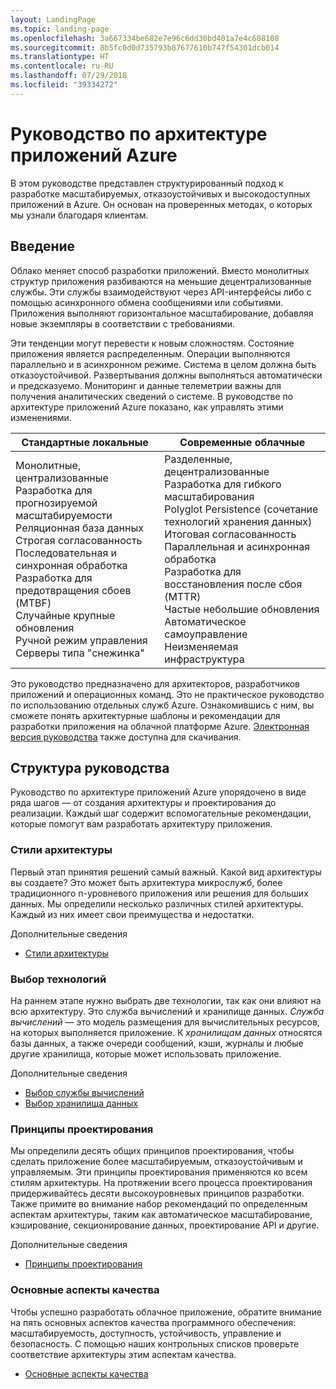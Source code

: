 ```yaml
---
layout: LandingPage
ms.topic: landing-page
ms.openlocfilehash: 3a667334be682e7e96c6dd30bd401a7e4c608108
ms.sourcegitcommit: 8b5fc0d0d735793b87677610b747f54301dcb014
ms.translationtype: HT
ms.contentlocale: ru-RU
ms.lasthandoff: 07/29/2018
ms.locfileid: "39334272"
---
```

# <a name="azure-application-architecture-guide"></a>Руководство по архитектуре приложений Azure

В этом руководстве представлен структурированный подход к разработке масштабируемых, отказоустойчивых и высокодоступных приложений в Azure. Он основан на проверенных методах, о которых мы узнали благодаря клиентам.

## <a name="introduction"></a>Введение

Облако меняет способ разработки приложений. Вместо монолитных структур приложения разбиваются на меньшие децентрализованные службы. Эти службы взаимодействуют через API-интерфейсы либо с помощью асинхронного обмена сообщениями или событиями. Приложения выполняют горизонтальное масштабирование, добавляя новые экземпляры в соответствии с требованиями. 

Эти тенденции могут перевести к новым сложностям. Состояние приложения является распределенным. Операции выполняются параллельно и в асинхронном режиме. Система в целом должна быть отказоустойчивой. Развертывания должны выполняться автоматически и предсказуемо. Мониторинг и данные телеметрии важны для получения аналитических сведений о системе. В руководстве по архитектуре приложений Azure показано, как управлять этими изменениями. 

<table>
<thead>
    <tr><th>Стандартные локальные</th><th>Современные облачные</th></tr>
</thead>
<tbody>
<tr><td>Монолитные, централизованные<br/>
Разработка для прогнозируемой масштабируемости<br/>
Реляционная база данных<br/>
Строгая согласованность<br/>
Последовательная и синхронная обработка<br/>
Разработка для предотвращения сбоев (MTBF)<br/>
Случайные крупные обновления<br/>
Ручной режим управления<br/>
Серверы типа "снежинка"</td>
<td>
Разделенные, децентрализованные<br/>
Разработка для гибкого масштабирования<br/>
Polyglot Persistence (сочетание технологий хранения данных)<br/>
Итоговая согласованность<br/>
Параллельная и асинхронная обработка<br/>
Разработка для восстановления после сбоя (MTTR)<br/>
Частые небольшие обновления<br/>
Автоматическое самоуправление<br/>
Неизменяемая инфраструктура<br/>
</td>
</tbody>
</table>

Это руководство предназначено для архитекторов, разработчиков приложений и операционных команд. Это не практическое руководство по использованию отдельных служб Azure. Ознакомившись с ним, вы сможете понять архитектурные шаблоны и рекомендации для разработки приложения на облачной платформе Azure. [Электронная версия руководства][ebook] также доступна для скачивания.

## <a name="how-this-guide-is-structured"></a>Структура руководства

Руководство по архитектуре приложений Azure упорядочено в виде ряда шагов — от создания архитектуры и проектирования до реализации. Каждый шаг содержит вспомогательные рекомендации, которые помогут вам разработать архитектуру приложения.

### <a name="architecture-styles"></a>Стили архитектуры

Первый этап принятия решений самый важный. Какой вид архитектуры вы создаете? Это может быть архитектура микрослужб, более традиционного n-уровневого приложения или решения для больших данных. Мы определили несколько различных стилей архитектуры. Каждый из них имеет свои преимущества и недостатки.

Дополнительные сведения

- [Стили архитектуры](./architecture-styles/index.md)

### <a name="technology-choices"></a>Выбор технологий

На раннем этапе нужно выбрать две технологии, так как они влияют на всю архитектуру. Это служба вычислений и хранилище данных. *Служба вычислений* — это модель размещения для вычислительных ресурсов, на которых выполняется приложение. К *хранилищам данных* относятся базы данных, а также очереди сообщений, кэши, журналы и любые другие хранилища, которые может использовать приложение. 

Дополнительные сведения

- [Выбор службы вычислений](./technology-choices/compute-overview.md)
- [Выбор хранилища данных](./technology-choices/data-store-overview.md)

### <a name="design-principles"></a>Принципы проектирования

Мы определили десять общих принципов проектирования, чтобы сделать приложение более масштабируемым, отказоустойчивым и управляемым. Эти принципы проектирования применяются ко всем стилям архитектуры. На протяжении всего процесса проектирования придерживайтесь десяти высокоуровневых принципов разработки. Также примите во внимание набор рекомендаций по определенным аспектам архитектуры, таким как автоматическое масштабирование, кэширование, секционирование данных, проектирование API и другие.

Дополнительные сведения

- [Принципы проектирования](./design-principles/index.md)


### <a name="quality-pillars"></a>Основные аспекты качества

Чтобы успешно разработать облачное приложение, обратите внимание на пять основных аспектов качества программного обеспечения: масштабируемость, доступность, устойчивость, управление и безопасность. С помощью наших контрольных списков проверьте соответствие архитектуры этим аспектам качества.

- [Основные аспекты качества](./pillars.md)


[ebook]: https://azure.microsoft.com/campaigns/cloud-application-architecture-guide/
